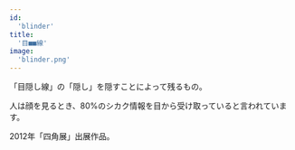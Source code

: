 ```yaml
---
id:
  'blinder'
title:
  '目■■線'
image:
  'blinder.png'
---
```


「目隠し線」の「隠し」を隠すことによって残るもの。

人は顔を見るとき、80%のシカク情報を目から受け取っていると言われています。

2012年「四角展」出展作品。
